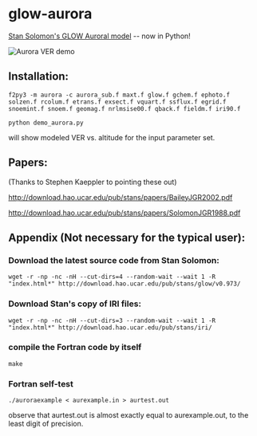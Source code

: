 # glow-aurora 
[Stan Solomon's GLOW Auroral model](http://download.hao.ucar.edu/pub/stans/glow/) -- now in Python!

![Aurora VER demo](http://blogs.bu.edu/mhirsch/files/2015/04/plotglow_panel.png)
 
Installation:
-------------
```
f2py3 -m aurora -c aurora_sub.f maxt.f glow.f gchem.f ephoto.f solzen.f rcolum.f etrans.f exsect.f vquart.f ssflux.f egrid.f snoemint.f snoem.f geomag.f nrlmsise00.f qback.f fieldm.f iri90.f
```

```
python demo_aurora.py
```
will show modeled VER vs. altitude for the input parameter set.


Papers:
------
(Thanks to Stephen Kaeppler to pointing these out)

http://download.hao.ucar.edu/pub/stans/papers/BaileyJGR2002.pdf 

http://download.hao.ucar.edu/pub/stans/papers/SolomonJGR1988.pdf

Appendix (Not necessary for the typical user):
----------------------------------------------
### Download the latest source code from Stan Solomon:
``` 
wget -r -np -nc -nH --cut-dirs=4 --random-wait --wait 1 -R "index.html*" http://download.hao.ucar.edu/pub/stans/glow/v0.973/
```

### Download Stan's copy of IRI files:
```
wget -r -np -nc -nH --cut-dirs=3 --random-wait --wait 1 -R "index.html*" http://download.hao.ucar.edu/pub/stans/iri/
```

### compile the Fortran code by itself
```
make
```

### Fortran self-test
```
./auroraexample < aurexample.in > aurtest.out
```
observe that aurtest.out is almost exactly equal to aurexample.out, to the least digit of precision.
